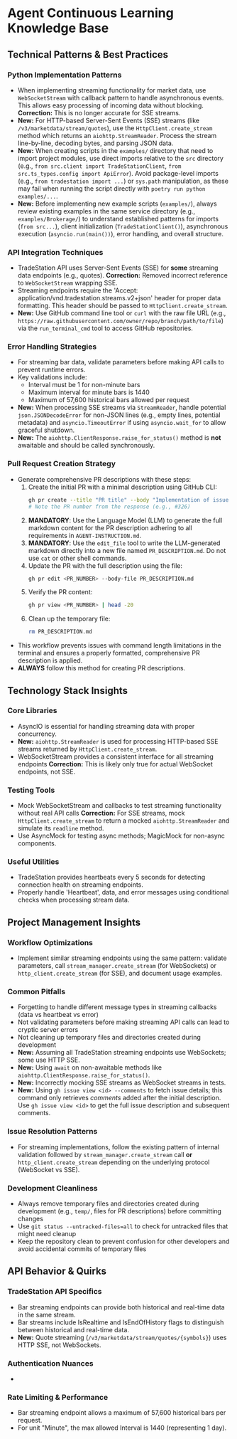 # Agent Continuous Learning Knowledge Base

## Technical Patterns & Best Practices

### Python Implementation Patterns
- When implementing streaming functionality for market data, use `WebSocketStream` with callback pattern to handle asynchronous events. This allows easy processing of incoming data without blocking. **Correction:** This is no longer accurate for SSE streams.
- **New:** For HTTP-based Server-Sent Events (SSE) streams (like `/v3/marketdata/stream/quotes`), use the `HttpClient.create_stream` method which returns an `aiohttp.StreamReader`. Process the stream line-by-line, decoding bytes, and parsing JSON data.
- **New:** When creating scripts in the `examples/` directory that need to import project modules, use direct imports relative to the `src` directory (e.g., `from src.client import TradeStationClient`, `from src.ts_types.config import ApiError`). Avoid package-level imports (e.g., `from tradestation import ...`) or `sys.path` manipulation, as these may fail when running the script directly with `poetry run python examples/...`.
- **New:** Before implementing new example scripts (`examples/`), always review existing examples in the same service directory (e.g., `examples/Brokerage/`) to understand established patterns for imports (`from src...`), client initialization (`TradeStationClient()`), asynchronous execution (`asyncio.run(main())`), error handling, and overall structure.

### API Integration Techniques
- TradeStation API uses Server-Sent Events (SSE) for **some** streaming data endpoints (e.g., quotes). **Correction:** Removed incorrect reference to `WebSocketStream` wrapping SSE.
- Streaming endpoints require the 'Accept: application/vnd.tradestation.streams.v2+json' header for proper data formatting. This header should be passed to `HttpClient.create_stream`.
- **New:** Use GitHub command line tool or `curl` with the raw file URL (e.g., `https://raw.githubusercontent.com/owner/repo/branch/path/to/file`) via the `run_terminal_cmd` tool to access GitHub repositories.

### Error Handling Strategies
- For streaming bar data, validate parameters before making API calls to prevent runtime errors.
- Key validations include:
  - Interval must be 1 for non-minute bars
  - Maximum interval for minute bars is 1440
  - Maximum of 57,600 historical bars allowed per request
- **New:** When processing SSE streams via `StreamReader`, handle potential `json.JSONDecodeError` for non-JSON lines (e.g., empty lines, potential metadata) and `asyncio.TimeoutError` if using `asyncio.wait_for` to allow graceful shutdown.
- **New:** The `aiohttp.ClientResponse.raise_for_status()` method is **not** awaitable and should be called synchronously.

### Pull Request Creation Strategy
- Generate comprehensive PR descriptions with these steps:
  1. Create the initial PR with a minimal description using GitHub CLI:
     ```bash
     gh pr create --title "PR title" --body "Implementation of issue #XXX"
     # Note the PR number from the response (e.g., #326)
     ```
  2. **MANDATORY**: Use the Language Model (LLM) to generate the full markdown content for the PR description adhering to all requirements in `AGENT-INSTRUCTION.md`.
  3. **MANDATORY**: Use the `edit_file` tool to write the LLM-generated markdown directly into a new file named `PR_DESCRIPTION.md`. Do not use `cat` or other shell commands.
  4. Update the PR with the full description using the file:
     ```bash
     gh pr edit <PR_NUMBER> --body-file PR_DESCRIPTION.md
     ```
  5. Verify the PR content:
     ```bash
     gh pr view <PR_NUMBER> | head -20
     ```
  6. Clean up the temporary file:
     ```bash
     rm PR_DESCRIPTION.md
     ```
- This workflow prevents issues with command length limitations in the terminal and ensures a properly formatted, comprehensive PR description is applied.
- **ALWAYS** follow this method for creating PR descriptions.

## Technology Stack Insights

### Core Libraries
- AsyncIO is essential for handling streaming data with proper concurrency.
- **New:** `aiohttp.StreamReader` is used for processing HTTP-based SSE streams returned by `HttpClient.create_stream`.
- WebSocketStream provides a consistent interface for all streaming endpoints **Correction:** This is likely only true for actual WebSocket endpoints, not SSE.

### Testing Tools
- Mock WebSocketStream and callbacks to test streaming functionality without real API calls **Correction:** For SSE streams, mock `HttpClient.create_stream` to return a mocked `aiohttp.StreamReader` and simulate its `readline` method.
- Use AsyncMock for testing async methods; MagicMock for non-async components.

### Useful Utilities
- TradeStation provides heartbeats every 5 seconds for detecting connection health on streaming endpoints.
- Properly handle 'Heartbeat', data, and error messages using conditional checks when processing stream data.

## Project Management Insights

### Workflow Optimizations
- Implement similar streaming endpoints using the same pattern: validate parameters, call `stream_manager.create_stream` (for WebSockets) or `http_client.create_stream` (for SSE), and document usage examples.

### Common Pitfalls
- Forgetting to handle different message types in streaming callbacks (data vs heartbeat vs error)
- Not validating parameters before making streaming API calls can lead to cryptic server errors
- Not cleaning up temporary files and directories created during development
- **New:** Assuming all TradeStation streaming endpoints use WebSockets; some use HTTP SSE.
- **New:** Using `await` on non-awaitable methods like `aiohttp.ClientResponse.raise_for_status()`.
- **New:** Incorrectly mocking SSE streams as WebSocket streams in tests.
- **New:** Using `gh issue view <id> --comments` to fetch issue details; this command only retrieves *comments* added after the initial description. Use `gh issue view <id>` to get the full issue description and subsequent comments.

### Issue Resolution Patterns
- For streaming implementations, follow the existing pattern of internal validation followed by `stream_manager.create_stream` call **or** `http_client.create_stream` depending on the underlying protocol (WebSocket vs SSE).

### Development Cleanliness
- Always remove temporary files and directories created during development (e.g., `temp/`, files for PR descriptions) before committing changes
- Use `git status --untracked-files=all` to check for untracked files that might need cleanup
- Keep the repository clean to prevent confusion for other developers and avoid accidental commits of temporary files

## API Behavior & Quirks

### TradeStation API Specifics
- Bar streaming endpoints can provide both historical and real-time data in the same stream.
- Bar streams include IsRealtime and IsEndOfHistory flags to distinguish between historical and real-time data.
- **New:** Quote streaming (`/v3/marketdata/stream/quotes/{symbols}`) uses HTTP SSE, not WebSockets.

### Authentication Nuances
- 

### Rate Limiting & Performance
- Bar streaming endpoint allows a maximum of 57,600 historical bars per request.
- For unit "Minute", the max allowed Interval is 1440 (representing 1 day).

